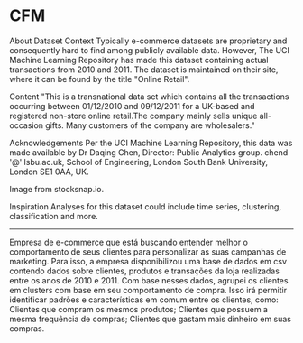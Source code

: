 # CFM

About Dataset
Context
Typically e-commerce datasets are proprietary and consequently hard to find among publicly available data. However, The UCI Machine Learning Repository has made this dataset containing actual transactions from 2010 and 2011. The dataset is maintained on their site, where it can be found by the title "Online Retail".

Content
"This is a transnational data set which contains all the transactions occurring between 01/12/2010 and 09/12/2011 for a UK-based and registered non-store online retail.The company mainly sells unique all-occasion gifts. Many customers of the company are wholesalers."

Acknowledgements
Per the UCI Machine Learning Repository, this data was made available by Dr Daqing Chen, Director: Public Analytics group. chend '@' lsbu.ac.uk, School of Engineering, London South Bank University, London SE1 0AA, UK.

Image from stocksnap.io.

Inspiration
Analyses for this dataset could include time series, clustering, classification and more.

--------------------------------------------------------------------------------------------------------------------------------------------------------------------------------------------------------------------------------------------
Empresa de e-commerce que está buscando entender
melhor o comportamento de seus clientes para personalizar as suas campanhas de
marketing. Para isso, a empresa disponibilizou uma base de dados em csv contendo
dados sobre clientes, produtos e transações da loja realizadas entre os anos de 2010 e
2011.
Com base nesses dados, agrupei os clientes em clusters com base em
seu comportamento de compra. Isso irá permitir identificar padrões e características em
comum entre os clientes, como:
Clientes que compram os mesmos produtos;
Clientes que possuem a mesma frequência de compras;
Clientes que gastam mais dinheiro em suas compras.
